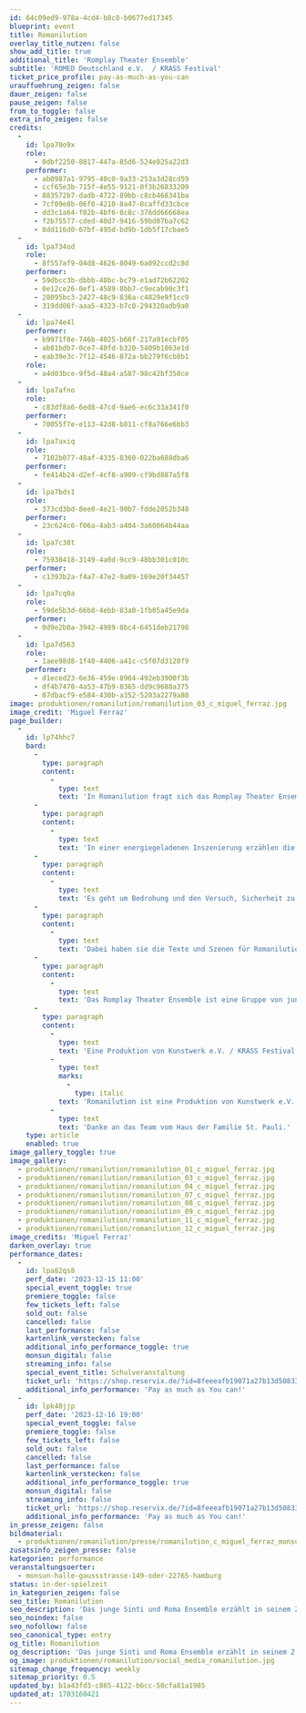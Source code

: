 ```yaml
---
id: 64c09ed9-978a-4cd4-b8c8-b0677ed17345
blueprint: event
title: Romanilution
overlay_title_nutzen: false
show_add_title: true
additional_title: 'Romplay Theater Ensemble'
subtitle: 'ROMED Deutschland e.V.  / KRASS Festival'
ticket_price_profile: pay-as-much-as-you-can
urauffuehrung_zeigen: false
dauer_zeigen: false
pause_zeigen: false
from_to_toggle: false
extra_info_zeigen: false
credits:
  -
    id: lpa70o9x
    role:
      - 0dbf2250-8817-447a-85d6-524e025a22d3
    performer:
      - ab0987a1-9795-40c0-9a33-253a3d28cd59
      - ccf65e3b-715f-4e55-9121-0f3b26833209
      - 883572b7-dadb-4722-89bb-c8cb468341ba
      - 7cf09e8b-06f8-4210-8a47-8caffd33cbce
      - dd3c1a64-f02b-4bf6-8c8c-376dd66668ea
      - f2b75577-cded-40d7-9416-59bd07ba7c62
      - 8dd116d0-67bf-495d-bd9b-1db5f17cbae5
  -
    id: lpa734od
    role:
      - 8f557af9-04d8-4626-8049-6a092ccd2c8d
    performer:
      - 59dbcc3b-dbbb-48bc-bc79-e1ad72b62202
      - 0e12ce26-0ef1-4589-8bb7-c9ecab90c3f1
      - 28095bc3-2427-48c9-836a-c4829e9f1cc9
      - 319dd06f-aaa5-4323-b7c0-294320adb9a0
  -
    id: lpa74e4l
    performer:
      - b9971f8e-746b-4025-b66f-217a91ecbf05
      - ab81bdb7-0ce7-40fd-b320-5409b1863e1d
      - eab39e3c-7f12-4546-872a-bb279f6cb8b1
    role:
      - a4d03bce-9f5d-48a4-a587-98c42bf350ce
  -
    id: lpa7afno
    role:
      - c83df8a6-6ed8-47cd-9ae6-ec6c33a341f0
    performer:
      - 70055f7e-e113-42d8-b811-cf8a766e6bb3
  -
    id: lpa7axiq
    role:
      - 7102b077-48af-4335-8360-022ba688dba6
    performer:
      - fe414b24-d2ef-4cf8-a909-cf9bd887a5f8
  -
    id: lpa7bds1
    role:
      - 373cd3bd-8ee0-4e21-90b7-fdde2052b348
    performer:
      - 23c624c6-f06a-4ab3-a404-3a60064b44aa
  -
    id: lpa7c38t
    role:
      - 75930418-3149-4a0d-9cc9-48bb301c010c
    performer:
      - c1393b2a-f4a7-47e2-9a09-169e20f34457
  -
    id: lpa7cq0a
    role:
      - 59de5b3d-66b8-4ebb-83a0-1fb05a45e9da
    performer:
      - 0d9e2b0a-3942-4989-8bc4-6451deb21798
  -
    id: lpa7d563
    role:
      - 1aee98d8-1f40-4406-a41c-c5f07d3120f9
    performer:
      - d1eced23-6e36-459e-8964-492eb3900f3b
      - df4b7470-4a53-47b9-8365-dd9c9688a375
      - 07dbacf9-e584-430b-a352-5203a2279a80
image: produktionen/romanilution/romanilution_03_c_miguel_ferraz.jpg
image_credit: 'Miguel Ferraz'
page_builder:
  -
    id: lp74hhc7
    bard:
      -
        type: paragraph
        content:
          -
            type: text
            text: 'In Romanilution fragt sich das Romplay Theater Ensemble, was es braucht um sicher zu sein. Ist es Familie, Geld, ein Haus?'
      -
        type: paragraph
        content:
          -
            type: text
            text: 'In einer energiegeladenen Inszenierung erzählen die jungen Darsteller*innen von Wünschen und Ängsten in einem Deutschland, das gleichzeitig Heimat und Fremde ist.'
      -
        type: paragraph
        content:
          -
            type: text
            text: 'Es geht um Bedrohung und den Versuch, Sicherheit zu finden. Das junge Sinti und Roma Ensemble erzählt in seinem 2. Stück von dem Bedürfnis nach einem sicheren Ort und formuliert seine Wünsche und Forderungen an die Politik und die Mehrheitsgesellschaft.'
      -
        type: paragraph
        content:
          -
            type: text
            text: 'Dabei haben sie die Texte und Szenen für Romanilution selbst entwickelt und präsentieren ihren Blick auf eine teils feindselige Gesellschaft, der sie mit Hoffnung begegnen.'
      -
        type: paragraph
        content:
          -
            type: text
            text: 'Das Romplay Theater Ensemble ist eine Gruppe von jungen Sinti und Roma die im April 2023 ihre erste Produktion im Rahmen des KRASS Festivals im monsun.heater präsentiert hat. Mit Romanilution erzählen sie ihre Geschichten weiter und eröffnen eine Perspektive, die allzu oft unsichtbar bleibt: Diskriminierung und Ausgrenzung von Sinti und Roma in Mitten des deutschen Alltags.'
      -
        type: paragraph
        content:
          -
            type: text
            text: 'Eine Produktion von Kunstwerk e.V. / KRASS Festival gefördert durch den Fonds Soziokultur. '
          -
            type: text
            marks:
              -
                type: italic
            text: 'Romanilution ist eine Produktion von Kunstwerk e.V. / ROMED Deutschland e.V. /KRASS Festival. '
          -
            type: text
            text: 'Danke an das Team vom Haus der Familie St. Pauli.'
    type: article
    enabled: true
image_gallery_toggle: true
image_gallery:
  - produktionen/romanilution/romanilution_01_c_miguel_ferraz.jpg
  - produktionen/romanilution/romanilution_03_c_miguel_ferraz.jpg
  - produktionen/romanilution/romanilution_04_c_miguel_ferraz.jpg
  - produktionen/romanilution/romanilution_07_c_miguel_ferraz.jpg
  - produktionen/romanilution/romanilution_08_c_miguel_ferraz.jpg
  - produktionen/romanilution/romanilution_09_c_miguel_ferraz.jpg
  - produktionen/romanilution/romanilution_11_c_miguel_ferraz.jpg
  - produktionen/romanilution/romanilution_12_c_miguel_ferraz.jpg
image_credits: 'Miguel Ferraz'
darken_overlay: true
performance_dates:
  -
    id: lpa82qs8
    perf_date: '2023-12-15 11:00'
    special_event_toggle: true
    premiere_toggle: false
    few_tickets_left: false
    sold_out: false
    cancelled: false
    last_performance: false
    kartenlink_verstecken: false
    additional_info_performance_toggle: true
    monsun_digital: false
    streaming_info: false
    special_event_title: Schulveranstaltung
    ticket_url: 'https://shop.reservix.de/?id=8feeeafb19071a27b13d5083379d95183e9ab490f2f135faf80b2fecfc1ba00f2aba7ad8945f4a4292549eb86feddc1b&vID=7337&eventGrpID=455081&eventID=2192830'
    additional_info_performance: 'Pay as much as You can!'
  -
    id: lpk40jjp
    perf_date: '2023-12-16 19:00'
    special_event_toggle: false
    premiere_toggle: false
    few_tickets_left: false
    sold_out: false
    cancelled: false
    last_performance: false
    kartenlink_verstecken: false
    additional_info_performance_toggle: true
    monsun_digital: false
    streaming_info: false
    ticket_url: 'https://shop.reservix.de/?id=8feeeafb19071a27b13d5083379d95183e9ab490f2f135faf80b2fecfc1ba00f2aba7ad8945f4a4292549eb86feddc1b&vID=7337&eventGrpID=455081&eventID=2192831'
    additional_info_performance: 'Pay as much as You can!'
in_presse_zeigen: false
bildmaterial:
  - produktionen/romanilution/presse/romanilution_c_miguel_ferraz_monsun.theater.zip
zusatsinfo_zeigen_presse: false
kategorien: performance
veranstaltungsoerter:
  - monsun-halle-gaussstrasse-149-oder-22765-hamburg
status: in-der-spielzeit
in_kategorien_zeigen: false
seo_title: Romanilution
seo_description: 'Das junge Sinti und Roma Ensemble erzählt in seinem 2. Stück von dem Bedürfnis nach einem sicheren Ort und formuliert seine Wünsche und Forderungen.'
seo_noindex: false
seo_nofollow: false
seo_canonical_type: entry
og_title: Romanilution
og_description: 'Das junge Sinti und Roma Ensemble erzählt in seinem 2. Stück von dem Bedürfnis nach einem sicheren Ort und formuliert seine Wünsche und Forderungen.'
og_image: produktionen/romanilution/social_media_romanilution.jpg
sitemap_change_frequency: weekly
sitemap_priority: 0.5
updated_by: b1a43fd3-c865-4122-b6cc-50cfa81a1985
updated_at: 1703160421
---
```

